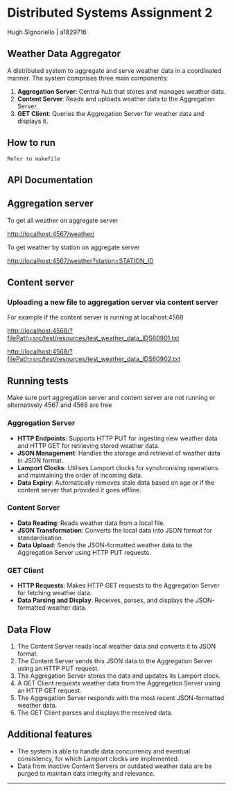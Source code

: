 # Distributed Systems Assignment 2

Hugh Signoriello | a1829716

## Weather Data Aggregator

A distributed system to aggregate and serve weather data in a coordinated manner. The system comprises three main components:

1. **Aggregation Server**: Central hub that stores and manages weather data.
2. **Content Server**: Reads and uploads weather data to the Aggregation Server.
3. **GET Client**: Queries the Aggregation Server for weather data and displays it.

## How to run

`Refer to makefile`

## API Documentation

## Aggregation server

To get all weather on aggregate server

<http://localhost:4567/weather/>

To get weather by station on aggregate server

<http://localhost:4567/weather?station=STATION_ID>

## Content server

### Uploading a new file to aggregation server via content server

For example if the content server is running at localhost:4568

<http://localhost:4568/?filePath=src/test/resources/test_weather_data_IDS60901.txt>

<http://localhost:4568/?filePath=src/test/resources/test_weather_data_IDS60902.txt>

## Running tests

Make sure port aggregation server and content server are not running or alternatively 4567 and 4568 are free

### Aggregation Server

- **HTTP Endpoints**: Supports HTTP PUT for ingesting new weather data and HTTP GET for retrieving stored weather data.
- **JSON Management**: Handles the storage and retrieval of weather data in JSON format.
- **Lamport Clocks**: Utilises Lamport clocks for synchronising operations and maintaining the order of incoming data.
- **Data Expiry**: Automatically removes stale data based on age or if the content server that provided it goes offline.

### Content Server

- **Data Reading**: Reads weather data from a local file.
- **JSON Transformation**: Converts the local data into JSON format for standardisation.
- **Data Upload**: Sends the JSON-formatted weather data to the Aggregation Server using HTTP PUT requests.

### GET Client

- **HTTP Requests**: Makes HTTP GET requests to the Aggregation Server for fetching weather data.
- **Data Parsing and Display**: Receives, parses, and displays the JSON-formatted weather data.

## Data Flow

1. The Content Server reads local weather data and converts it to JSON format.
2. The Content Server sends this JSON data to the Aggregation Server using an HTTP PUT request.
3. The Aggregation Server stores the data and updates its Lamport clock.
4. A GET Client requests weather data from the Aggregation Server using an HTTP GET request.
5. The Aggregation Server responds with the most recent JSON-formatted weather data.
6. The GET Client parses and displays the received data.

## Additional features

- The system is able to handle data concurrency and eventual consistency, for which Lamport clocks are implemented.
- Data from inactive Content Servers or outdated weather data are be purged to maintain data integrity and relevance.

---
